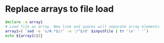 # Replace arrays to file load

```sh
declare -a array1
# Load file as array. New line and spaces will separate array elements
array1=( `sed -e 's/#.*$//' -e '/^$/d' $inputFile | tr '\n' ' '`)
echo ${array1[@]}
```